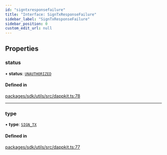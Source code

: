 ```yaml
---
id: "signtxresponsefailure"
title: "Interface: SignTxResponseFailure"
sidebar_label: "SignTxResponseFailure"
sidebar_position: 0
custom_edit_url: null
---
```


## Properties

### status

• **status**: [`UNAUTHORIZED`](../enums/dappkitresponsestatus.md#unauthorized)

#### Defined in

[packages/sdk/utils/src/dappkit.ts:78](https://github.com/celo-org/celo-monorepo/tree/master/dappkit.ts#L78)

___

### type

• **type**: [`SIGN_TX`](../enums/dappkitrequesttypes.md#sign_tx)

#### Defined in

[packages/sdk/utils/src/dappkit.ts:77](https://github.com/celo-org/celo-monorepo/tree/master/dappkit.ts#L77)
